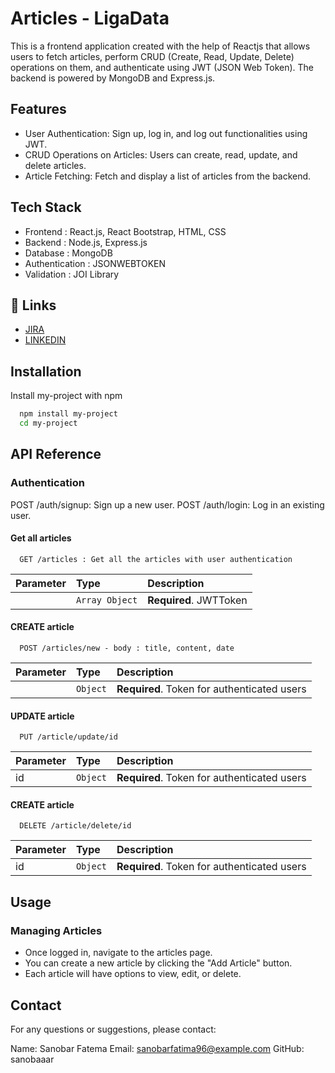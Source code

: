 
# Articles - LigaData

This is a frontend application created with the help of Reactjs that allows users to fetch articles, perform CRUD (Create, Read, Update, Delete) operations on them, and authenticate using JWT (JSON Web Token). The backend is powered by MongoDB and Express.js.


## Features

- User Authentication: Sign up, log in, and log out functionalities using JWT.
- CRUD Operations on Articles: Users can create, read, update, and delete articles.
- Article Fetching: Fetch and display a list of articles from the backend.

## Tech Stack
- Frontend : React.js, React Bootstrap, HTML, CSS
- Backend : Node.js, Express.js
- Database : MongoDB
- Authentication : JSONWEBTOKEN
- Validation : JOI Library


## 🔗 Links
- [JIRA](https://sanobarfatima96.atlassian.net/jira/software/projects/KAN/boards/1)
- [LINKEDIN](https://www.linkedin.com/in/sanobarfatema11/)


## Installation

Install my-project with npm

```bash
  npm install my-project
  cd my-project
```
    
## API Reference

### Authentication
POST /auth/signup: Sign up a new user.
POST /auth/login: Log in an existing user.

#### Get all articles

```http
  GET /articles : Get all the articles with user authentication
```

| Parameter | Type     | Description                |
| :-------- | :------- | :------------------------- |
|           | `Array Object` | **Required**. JWTToken|

#### CREATE article

```http
  POST /articles/new - body : title, content, date
```

| Parameter | Type     | Description                       |
| :-------- | :------- | :-------------------------------- |
|           | `Object` | **Required**. Token for authenticated users |

#### UPDATE article

```http
  PUT /article/update/id 
```

| Parameter | Type     | Description                       |
| :-------- | :------- | :-------------------------------- |
|   id      | `Object` | **Required**. Token for authenticated users |

#### CREATE article

```http
  DELETE /article/delete/id
```

| Parameter | Type     | Description                       |
| :-------- | :------- | :-------------------------------- |
|     id    | `Object` | **Required**. Token for authenticated users |

## Usage 
### Managing Articles
- Once logged in, navigate to the articles page.
- You can create a new article by clicking the "Add Article" button.
- Each article will have options to view, edit, or delete.

## Contact
For any questions or suggestions, please contact:

Name: Sanobar Fatema
Email: sanobarfatima96@example.com
GitHub: sanobaaar

